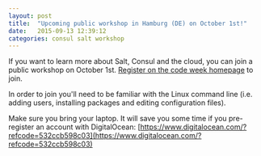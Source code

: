 ```yaml
---
layout: post
title:  "Upcoming public workshop in Hamburg (DE) on October 1st!"
date:   2015-09-13 12:39:12
categories: consul salt workshop
---
```


If you want to learn more about Salt, Consul and the cloud, you can join a public workshop on October 1st. [Register on the code week homepage][saltconsulsamples-gh] to join.

In order to join you'll need to be familiar with the Linux command line (i.e. adding users, installing packages and editing configuration files).

Make sure you bring your laptop. It will save you some time if you pre-register an account with DigitalOcean: [https://www.digitalocean.com/?refcode=532ccb598c03](https://www.digitalocean.com/?refcode=532ccb598c03)

[saltconsulsamples-gh]: https://www.codetalks.de/2015/codeweek
